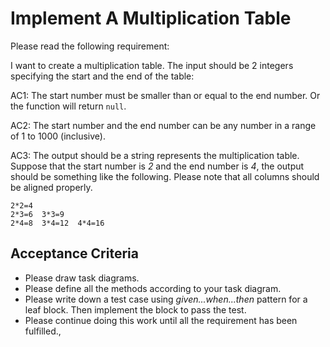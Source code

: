 # Implement A Multiplication Table

Please read the following requirement:

I want to create a multiplication table. The input should be 2 integers specifying the start and the end of the table:

AC1: The start number must be smaller than or equal to the end number. Or the function will return `null`.

AC2: The start number and the end number can be any number in a range of 1 to 1000 (inclusive).

AC3: The output should be a string represents the multiplication table. Suppose that the start number is _2_ and the end number is _4_, the output should be something like the following. Please note that all columns should be aligned properly.

```
2*2=4
2*3=6  3*3=9
2*4=8  3*4=12  4*4=16
```

## Acceptance Criteria

- Please draw task diagrams.
- Please define all the methods according to your task diagram.
- Please write down a test case using _given...when...then_ pattern for a leaf block. Then implement the block to pass the test.
- Please continue doing this work until all the requirement has been fulfilled.,
